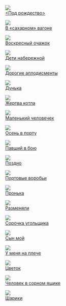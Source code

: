 ![](&lt;Под%20рождество&gt;.jpg)  
[&lt;Под рождество&gt;](&lt;Под%20рождество&gt;.txt)

![](В%20«сахарном»%20вагоне.jpg)  
[В «сахарном» вагоне](В%20«сахарном»%20вагоне.txt)

![](Воскресный%20очажок.jpg)  
[Воскресный очажок](Воскресный%20очажок.txt)

![](Дети%20набережной.jpg)  
[Дети набережной](Дети%20набережной.txt)

![](Дорогие%20аплодисменты.jpg)  
[Дорогие аплодисменты](Дорогие%20аплодисменты.txt)

![](Дунька.jpg)  
[Дунька](Дунька.txt)

![](Жертва%20котла.jpg)  
[Жертва котла](Жертва%20котла.txt)

![](Маленький%20человечек.jpg)  
[Маленький человечек](Маленький%20человечек.txt)

![](Осень%20в%20порту.jpg)  
[Осень в порту](Осень%20в%20порту.txt)

![](Павший%20в%20бою.jpg)  
[Павший в бою](Павший%20в%20бою.txt)

![](Поздно.jpg)  
[Поздно](Поздно.txt)

![](Портовые%20воробьи.jpg)  
[Портовые воробьи](Портовые%20воробьи.txt)

![](Пронька.jpg)  
[Пронька](Пронька.txt)

![](Разменяли.jpg)  
[Разменяли](Разменяли.txt)

![](Сорочка%20угольщика.jpg)  
[Сорочка угольщика](Сорочка%20угольщика.txt)

![](Сын%20мой.jpg)  
[Сын мой](Сын%20мой.txt)

![](У%20меня%20на%20плече.jpg)  
[У меня на плече](У%20меня%20на%20плече.txt)

![](Цветок.jpg)  
[Цветок](Цветок.txt)

![](Человек%20в%20сорном%20ящике.jpg)  
[Человек в сорном ящике](Человек%20в%20сорном%20ящике.txt)

![](Шарики.jpg)  
[Шарики](Шарики.txt)
